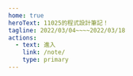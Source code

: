 ```yaml
---
home: true
heroText: 11025的程式設計筆記！
tagline: 2022/03/04~~~~2022/03/18
actions:
  - text: 進入
    link: /note/
    type: primary
---
```

